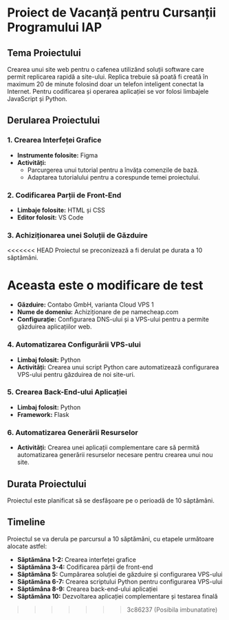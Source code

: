 # Proiect de Vacanță pentru Cursanții Programului IAP

## Tema Proiectului

Crearea unui site web pentru o cafenea utilizând soluții software care permit replicarea rapidă a site-ului. Replica trebuie să poată fi creată în maximum 20 de minute folosind doar un telefon inteligent conectat la Internet. Pentru codificarea și operarea aplicației se vor folosi limbajele JavaScript și Python.

## Derularea Proiectului

### 1. Crearea Interfeței Grafice

- **Instrumente folosite:** Figma
- **Activități:**
  - Parcurgerea unui tutorial pentru a învăța comenzile de bază.
  - Adaptarea tutorialului pentru a corespunde temei proiectului.

### 2. Codificarea Parții de Front-End

- **Limbaje folosite:** HTML și CSS
- **Editor folosit:** VS Code

### 3. Achiziționarea unei Soluții de Găzduire

<<<<<<< HEAD
Proiectul se preconizează a fi derulat pe durata a 10 săptămâni.

Aceasta este o modificare de test
=======
- **Găzduire:** Contabo GmbH, varianta Cloud VPS 1
- **Nume de domeniu:** Achiziționare de pe namecheap.com
- **Configurație:** Configurarea DNS-ului și a VPS-ului pentru a permite găzduirea aplicațiilor web.

### 4. Automatizarea Configurării VPS-ului

- **Limbaj folosit:** Python
- **Activități:** Crearea unui script Python care automatizează configurarea VPS-ului pentru găzduirea de noi site-uri.

### 5. Crearea Back-End-ului Aplicației

- **Limbaj folosit:** Python
- **Framework:** Flask

### 6. Automatizarea Generării Resurselor

- **Activități:** Crearea unei aplicații complementare care să permită automatizarea generării resurselor necesare pentru crearea unui nou site.

## Durata Proiectului

Proiectul este planificat să se desfășoare pe o perioadă de 10 săptămâni.

## Timeline

Proiectul se va derula pe parcursul a 10 săptămâni, cu etapele următoare alocate astfel:

- **Săptămâna 1-2:** Crearea interfeței grafice
- **Săptămâna 3-4:** Codificarea părții de front-end
- **Săptămâna 5:** Cumpărarea soluției de găzduire și configurarea VPS-ului
- **Săptămâna 6-7:** Crearea scriptului Python pentru configurarea VPS-ului
- **Săptămâna 8-9:** Crearea back-end-ului aplicației
- **Săptămâna 10:** Dezvoltarea aplicației complementare și testarea finală
>>>>>>> 3c86237 (Posibila imbunatatire)
